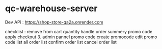 # qc-warehouse-server
Dev API : https://shop-store-qa2a.onrender.com

checklist :
remove from cart
quantity handle
order summery
promo code apply
checkout
3. admin pannel
promo code create 
promocode edit
promo code list
all order list
confirm order list
cancel order list
